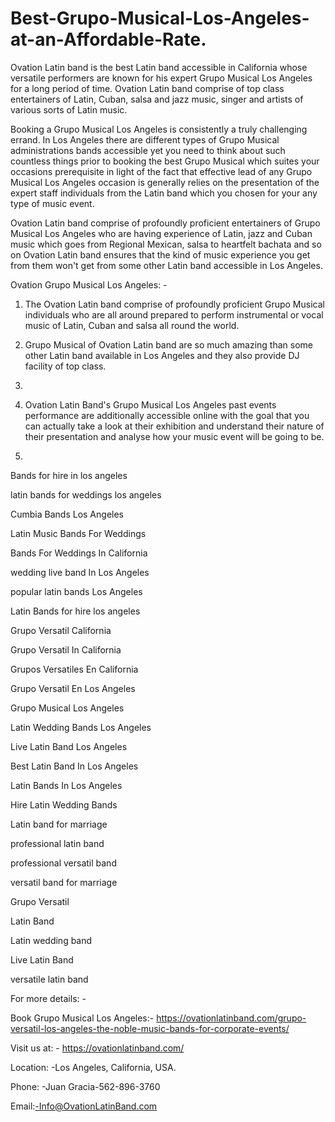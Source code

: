 # Best-Grupo-Musical-Los-Angeles-at-an-Affordable-Rate.

Ovation Latin band is the best Latin band accessible in California whose versatile performers are known for his expert Grupo Musical Los Angeles for a long period of time. Ovation Latin band comprise of top class entertainers of Latin, Cuban, salsa and jazz music, singer and artists of various sorts of Latin music.

Booking a Grupo Musical Los Angeles is consistently a truly challenging errand. In Los Angeles there are different types of Grupo Musical administrations bands accessible yet you need to think about such countless things prior to booking the best Grupo Musical which suites your occasions prerequisite in light of the fact that effective lead of any Grupo Musical Los Angeles occasion is generally relies on the presentation of the expert staff individuals from the Latin band which you chosen for your any type of music event.

Ovation Latin band comprise of profoundly proficient entertainers of Grupo Musical Los Angeles who are having experience of Latin, jazz and Cuban music which goes from Regional Mexican, salsa to heartfelt bachata and so on Ovation Latin band ensures that the kind of music experience you get from them won't get from some other Latin band accessible in Los Angeles.

Ovation Grupo Musical Los Angeles: -

1.	The Ovation Latin band comprise of profoundly proficient Grupo Musical individuals who are all around prepared to perform instrumental or vocal music of Latin, Cuban and salsa all round the world.


3.	Grupo Musical of Ovation Latin band are so much amazing than some other Latin band available in Los Angeles and they also provide DJ facility of top class.
4.	
5.	Ovation Latin Band's Grupo Musical Los Angeles past events performance are additionally accessible online with the goal that you can actually take a look at their exhibition and understand their nature of their presentation and analyse how your music event will be going to be.
6.	

Bands for hire in los angeles

latin bands for weddings los angeles

Cumbia Bands Los Angeles

Latin Music Bands For Weddings

Bands For Weddings In California

wedding live band In Los Angeles

popular latin bands Los Angeles

Latin Bands for hire los angeles

Grupo Versatil California

Grupo Versatil In California

Grupos Versatiles En California

Grupo Versatil En Los Angeles

Grupo Musical Los Angeles

Latin Wedding Bands Los Angeles

Live Latin Band Los Angeles

Best Latin Band In Los Angeles

Latin Bands In Los Angeles

Hire Latin Wedding Bands

Latin band for marriage


professional latin band

professional versatil band

versatil band for marriage

Grupo Versatil

Latin Band


Latin wedding band

Live Latin Band

versatile latin band

For more details: -

Book Grupo Musical Los Angeles:- https://ovationlatinband.com/grupo-versatil-los-angeles-the-noble-music-bands-for-corporate-events/


Visit us at: - https://ovationlatinband.com/

Location: -Los Angeles, California, USA.


Phone: -Juan Gracia-562-896-3760

Email:-Info@OvationLatinBand.com
